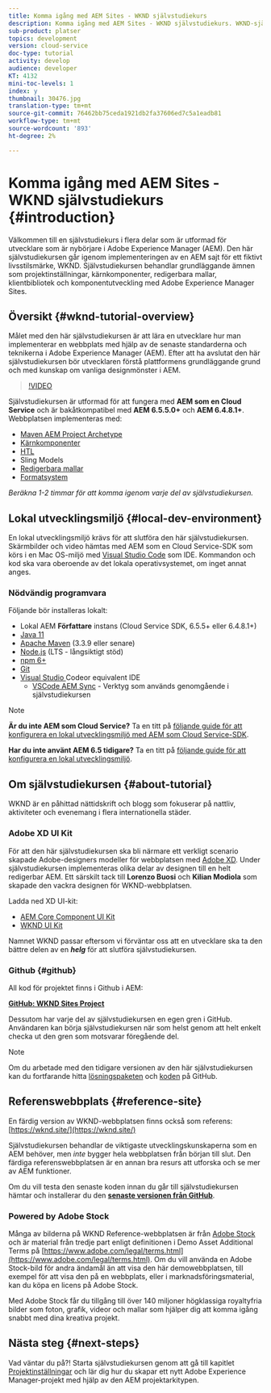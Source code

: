 ```yaml
---
title: Komma igång med AEM Sites - WKND självstudiekurs
description: Komma igång med AEM Sites - WKND självstudiekurs. WKND-självstudiekursen är en självstudiekurs i flera delar som utformats för utvecklare som är nybörjare på Adobe Experience Manager. Självstudiekursen går igenom implementeringen av en AEM sajt för ett fiktivt livsstilsmärke, WKND. Självstudiekursen behandlar grundläggande ämnen som projektinställningar, prototyper, kärnkomponenter, redigerbara mallar, klientbibliotek och komponentutveckling.
sub-product: platser
topics: development
version: cloud-service
doc-type: tutorial
activity: develop
audience: developer
KT: 4132
mini-toc-levels: 1
index: y
thumbnail: 30476.jpg
translation-type: tm+mt
source-git-commit: 76462bb75ceda1921db2fa37606ed7c5a1eadb81
workflow-type: tm+mt
source-wordcount: '893'
ht-degree: 2%

---
```



# Komma igång med AEM Sites - WKND självstudiekurs {#introduction}

Välkommen till en självstudiekurs i flera delar som är utformad för utvecklare som är nybörjare i Adobe Experience Manager (AEM). Den här självstudiekursen går igenom implementeringen av en AEM sajt för ett fiktivt livsstilsmärke, WKND. Självstudiekursen behandlar grundläggande ämnen som projektinställningar, kärnkomponenter, redigerbara mallar, klientbibliotek och komponentutveckling med Adobe Experience Manager Sites.

## Översikt {#wknd-tutorial-overview}

Målet med den här självstudiekursen är att lära en utvecklare hur man implementerar en webbplats med hjälp av de senaste standarderna och teknikerna i Adobe Experience Manager (AEM). Efter att ha avslutat den här självstudiekursen bör utvecklaren förstå plattformens grundläggande grund och med kunskap om vanliga designmönster i AEM.

>[!VIDEO](https://video.tv.adobe.com/v/30476?quality=12&learn=on)

Självstudiekursen är utformad för att fungera med **AEM som en Cloud Service** och är bakåtkompatibel med **AEM 6.5.5.0+** och **AEM 6.4.8.1+**. Webbplatsen implementeras med:

* [Maven AEM Project Archetype](https://docs.adobe.com/content/help/en/experience-manager-core-components/using/developing/archetype/overview.html)
* [Kärnkomponenter](https://docs.adobe.com/content/help/en/experience-manager-core-components/using/introduction.html)
* [HTL](https://docs.adobe.com/content/help/en/experience-manager-htl/using/getting-started/getting-started.html)
* Sling Models
* [Redigerbara mallar](https://docs.adobe.com/content/help/en/experience-manager-learn/sites/page-authoring/template-editor-feature-video-use.html)
* [Formatsystem](https://docs.adobe.com/content/help/en/experience-manager-learn/sites/page-authoring/style-system-feature-video-use.html)

*Beräkna 1-2 timmar för att komma igenom varje del av självstudiekursen.*

## Lokal utvecklingsmiljö {#local-dev-environment}

En lokal utvecklingsmiljö krävs för att slutföra den här självstudiekursen. Skärmbilder och video hämtas med AEM som en Cloud Service-SDK som körs i en Mac OS-miljö med [Visual Studio Code](https://code.visualstudio.com/) som IDE. Kommandon och kod ska vara oberoende av det lokala operativsystemet, om inget annat anges.

### Nödvändig programvara

Följande bör installeras lokalt:

* Lokal AEM **Författare** instans (Cloud Service SDK, 6.5.5+ eller 6.4.8.1+)
* [Java 11](https://downloads.experiencecloud.adobe.com/content/software-distribution/en/general.html)
* [Apache Maven](https://maven.apache.org/)  (3.3.9 eller senare)
* [Node.js](https://nodejs.org/en/) (LTS - långsiktigt stöd)
* [npm 6+](https://www.npmjs.com/)
* [Git](https://git-scm.com/)
* [Visual Studio ](https://code.visualstudio.com/) Codeor equivalent IDE
   * [VSCode AEM Sync](https://marketplace.visualstudio.com/items?itemName=yamato-ltd.vscode-aem-sync)  - Verktyg som används genomgående i självstudiekursen

>[!NOTE]
>
> **Är du inte AEM som Cloud Service?** Ta en titt på  [följande guide för att konfigurera en lokal utvecklingsmiljö med AEM som Cloud Service-SDK](https://docs.adobe.com/content/help/en/experience-manager-learn/cloud-service/local-development-environment-set-up/overview.html).
>
> **Har du inte använt AEM 6.5 tidigare?** Ta en titt på  [följande guide för att konfigurera en lokal utvecklingsmiljö](https://docs.adobe.com/content/help/en/experience-manager-learn/foundation/development/set-up-a-local-aem-development-environment.html).

## Om självstudiekursen {#about-tutorial}

WKND är en påhittad nättidskrift och blogg som fokuserar på nattliv, aktiviteter och evenemang i flera internationella städer.

### Adobe XD UI Kit

För att den här självstudiekursen ska bli närmare ett verkligt scenario skapade Adobe-designers modeller för webbplatsen med [Adobe XD](https://www.adobe.com/products/xd.html). Under självstudiekursen implementeras olika delar av designen till en helt redigerbar AEM. Ett särskilt tack till **Lorenzo Buosi** och **Kilian Modiola** som skapade den vackra designen för WKND-webbplatsen.

Ladda ned XD UI-kit:

* [AEM Core Component UI Kit](assets/overview/AEM-CoreComponents-UI-Kit.xd)
* [WKND UI Kit](https://github.com/adobe/aem-guides-wknd/releases/download/aem-guides-wknd-0.0.2/AEM_UI-kit-WKND.xd)

Namnet WKND passar eftersom vi förväntar oss att en utvecklare ska ta den bättre delen av en ***helg*** för att slutföra självstudiekursen.

### Github {#github}

All kod för projektet finns i Github i AEM:

**[GitHub: WKND Sites Project](https://github.com/adobe/aem-guides-wknd)**

Dessutom har varje del av självstudiekursen en egen gren i GitHub. Användaren kan börja självstudiekursen när som helst genom att helt enkelt checka ut den gren som motsvarar föregående del.

>[!NOTE]
>
> Om du arbetade med den tidigare versionen av den här självstudiekursen kan du fortfarande hitta [lösningspaketen](https://github.com/adobe/aem-guides-wknd/releases/tag/archetype-18.1) och [koden](https://github.com/adobe/aem-guides-wknd/tree/archetype-18.1) på GitHub.

## Referenswebbplats {#reference-site}

En färdig version av WKND-webbplatsen finns också som referens: [https://wknd.site/](https://wknd.site/)

Självstudiekursen behandlar de viktigaste utvecklingskunskaperna som en AEM behöver, men *inte* bygger hela webbplatsen från början till slut. Den färdiga referenswebbplatsen är en annan bra resurs att utforska och se mer av AEM funktioner.

Om du vill testa den senaste koden innan du går till självstudiekursen hämtar och installerar du den **[senaste versionen från GitHub](https://github.com/adobe/aem-guides-wknd/releases/latest)**.

### Powered by Adobe Stock

Många av bilderna på WKND Reference-webbplatsen är från [Adobe Stock](https://stock.adobe.com/) och är material från tredje part enligt definitionen i Demo Asset Additional Terms på [https://www.adobe.com/legal/terms.html](https://www.adobe.com/legal/terms.html). Om du vill använda en Adobe Stock-bild för andra ändamål än att visa den här demowebbplatsen, till exempel för att visa den på en webbplats, eller i marknadsföringsmaterial, kan du köpa en licens på Adobe Stock.

Med Adobe Stock får du tillgång till över 140 miljoner högklassiga royaltyfria bilder som foton, grafik, videor och mallar som hjälper dig att komma igång snabbt med dina kreativa projekt.

## Nästa steg {#next-steps}

Vad väntar du på?! Starta självstudiekursen genom att gå till kapitlet [Projektinställningar](project-setup.md) och lär dig hur du skapar ett nytt Adobe Experience Manager-projekt med hjälp av den AEM projektarkitypen.
